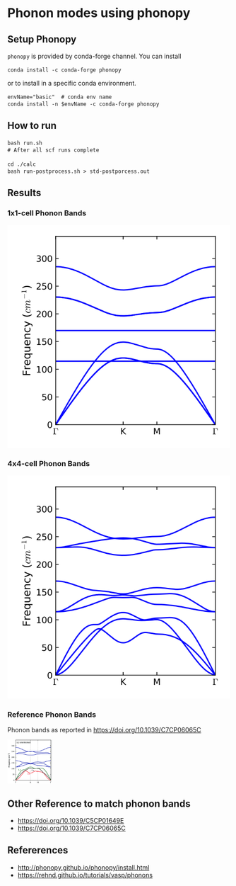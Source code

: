 # Phonon modes using phonopy

## Setup Phonopy

`phonopy` is provided by conda-forge channel. You can install 
```
conda install -c conda-forge phonopy
```
or to install in a specific conda environment.
```
envName="basic"  # conda env name
conda install -n $envName -c conda-forge phonopy 
```

## How to run

```
bash run.sh  
# After all scf runs complete

cd ./calc
bash run-postprocess.sh > std-postporcess.out
```

## Results

### 1x1-cell Phonon Bands
![1x1-phonons](./calc/1x1-cell/band.svg)

### 4x4-cell Phonon Bands
![4x4-phonons](./calc/4x4-cell/band.svg)

### Reference Phonon Bands
Phonon bands as reported in https://doi.org/10.1039/C7CP06065C

<img src="./__ref/phonon-MoTe2-2H-monolayer.png" width="20%"/>

## Other Reference to match phonon bands

* https://doi.org/10.1039/C5CP01649E
* https://doi.org/10.1039/C7CP06065C

## Refererences
* http://phonopy.github.io/phonopy/install.html
* https://rehnd.github.io/tutorials/vasp/phonons
